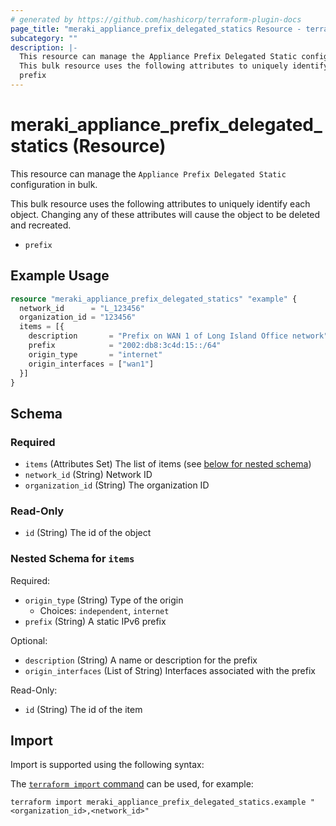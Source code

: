 ```yaml
---
# generated by https://github.com/hashicorp/terraform-plugin-docs
page_title: "meraki_appliance_prefix_delegated_statics Resource - terraform-provider-meraki"
subcategory: ""
description: |-
  This resource can manage the Appliance Prefix Delegated Static configuration in bulk.
  This bulk resource uses the following attributes to uniquely identify each object. Changing any of these attributes will cause the object to be deleted and recreated.
  prefix
---
```


# meraki_appliance_prefix_delegated_statics (Resource)

This resource can manage the `Appliance Prefix Delegated Static` configuration in bulk.

This bulk resource uses the following attributes to uniquely identify each object. Changing any of these attributes will cause the object to be deleted and recreated.
- `prefix`

## Example Usage

```terraform
resource "meraki_appliance_prefix_delegated_statics" "example" {
  network_id      = "L_123456"
  organization_id = "123456"
  items = [{
    description       = "Prefix on WAN 1 of Long Island Office network"
    prefix            = "2002:db8:3c4d:15::/64"
    origin_type       = "internet"
    origin_interfaces = ["wan1"]
  }]
}
```

<!-- schema generated by tfplugindocs -->
## Schema

### Required

- `items` (Attributes Set) The list of items (see [below for nested schema](#nestedatt--items))
- `network_id` (String) Network ID
- `organization_id` (String) The organization ID

### Read-Only

- `id` (String) The id of the object

<a id="nestedatt--items"></a>
### Nested Schema for `items`

Required:

- `origin_type` (String) Type of the origin
  - Choices: `independent`, `internet`
- `prefix` (String) A static IPv6 prefix

Optional:

- `description` (String) A name or description for the prefix
- `origin_interfaces` (List of String) Interfaces associated with the prefix

Read-Only:

- `id` (String) The id of the item

## Import

Import is supported using the following syntax:

The [`terraform import` command](https://developer.hashicorp.com/terraform/cli/commands/import) can be used, for example:

```shell
terraform import meraki_appliance_prefix_delegated_statics.example "<organization_id>,<network_id>"
```
